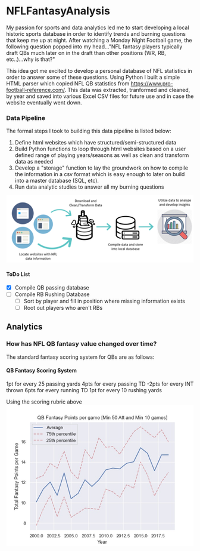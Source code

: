 # NFLFantasyAnalysis

My passion for sports and data analytics led me to start developing a local historic sports database in order to identify trends and burning questions that keep me up at night. After watching a Monday Night Football game, the following question popped into my head..."NFL fantasy players typically draft QBs much later on in the draft than other positions (WR, RB, etc..)...why is that?"

This idea got me excited to develop a personal database of NFL statistics in order to answer some of these questions. Using Python I built a simple HTML parser which copied NFL QB statistics from https://www.pro-football-reference.com/. This data was extracted, tranformed and cleaned, by year and saved into various Excel CSV files for future use and in case the website eventually went down. 

### Data Pipeline ###
The formal steps I took to building this data pipeline is listed below:
1. Define html websites which have structured/semi-structured data
2. Build Python functions to loop through html websites based on a user defined range of playing years/seasons as well as clean and transform data as needed
3. Develop a "storage" function to lay the groundwork on how to compile the information in a csv format which is easy enough to later on build into a master database (SQL, etc).
4. Run data analytic studies to answer all my burning questions

![data pipeline image](https://github.com/nasriv/NFLFantasyAnalysis/blob/master/images/Database_flow.png "Data Pipeline")

#### ToDo List ####
- [x] Compile QB passing database
- [ ] Compile RB Rushing Database
  - [ ] Sort by player and fill in position where missing information exists
  - [ ] Root out players who aren't RBs

## Analytics ##

### How has NFL QB fantasy value changed over time? ###

The standard fantasy scoring system for QBs are as follows:

#### QB Fantasy Scoring System ####
1pt for every 25 passing yards
4pts for every passing TD
-2pts for every INT thrown
6pts for every running TD
1pt for every 10 rushing yards

Using the scoring rubric above 
![QB](https://github.com/nasriv/NFLFantasyAnalysis/blob/master/images/QBpoints.jpg "QB Fantasy Points")
